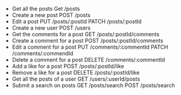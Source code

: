 - Get all the posts
Get /posts
- Create a new post
POST /posts
- Edit a post
PUT /posts/:postId
PATCH /posts/:postId
- Create a new user
POST /users
- Get the comments for a post
GET /posts/:postId/comments
- Create a comment for a post
POST /posts/:postId/comments
- Edit a comment for a post
PUT /comments/:commentId
PATCH /comments/:commendId
- Delete a comment for a post
DELETE /comments/:commentId
- Add a like for a post
POST /posts/:postId/like
- Remove a like for a post
DELETE /posts/:postId/like
- Get all the posts of a user
GET /users/:userId/posts
- Submit a search on posts
GET /posts/search
POST /posts/search

